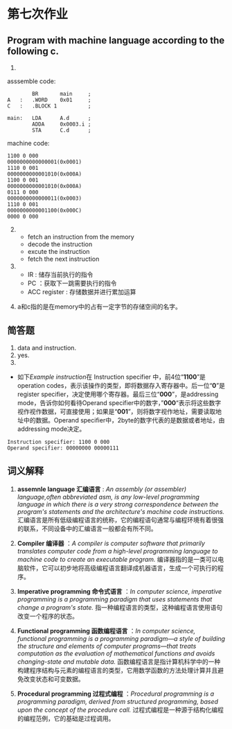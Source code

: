 # 第七次作业

## Program with machine language according to the following c.

1. 
asssemble code:
```
        BR       main     ;
A   :   .WORD    0x01     ;
C   :   .BLOCK 1          ;

main:   LDA      A.d      ;
        ADDA     0x0003.i ;
        STA      C.d      ;
```

machine code:
```
1100 0 000
0000000000000001(0x0001)
1110 0 001
0000000000001010(0x000A)
1100 0 001
0000000000001010(0x000A)
0111 0 000
0000000000000011(0x0003)
1110 0 001
0000000000001100(0x000C)
0000 0 000 
```

2.  - fetch an instruction from the memory
    - decode the instruction
    - excute the instruction
    - fetch the next instruction

3.  - IR : 储存当前执行的指令
    - PC ：获取下一跳需要执行的指令
    - ACC register : 存储数据并进行累加运算

4. a和c指的是在memory中的占有一定字节的存储空间的名字。

## 简答题
1. data and instruction.
2. yes.
3. 
- 如下*Example instruction*在 Instruction specifier 中，前4位“**1100**”是operation codes，表示该操作的类型，即将数据存入寄存器中。后一位“**0**”是register specifier，决定使用哪个寄存器。最后三位“**000**”，是addressing mode，告诉你如何看待Operand specifier中的数字，”**000**“表示将这些数字视作视作数据，可直接使用；如果是“**001**”，则将数字视作地址，需要读取地址中的数据。Operand specifier中，2byte的数字代表的是数据或者地址，由addressing mode决定。
```
Instruction specifier: 1100 0 000
Operand specifier: 00000000 00000111
```  

## 词义解释

1. **assemnle language 汇编语言** : *An assembly (or assembler) language,often abbreviated asm, is any low-level programming language in which there is a very strong correspondence between the program's statements and the architecture's machine code instructions.* 
汇编语言是所有低级编程语言的统称，它的编程语句通常与编程环境有着很强的联系，不同设备中的汇编语言一般都会有所不同。

2. **Compiler 编译器** ：*A compiler is computer software that primarily translates computer code from a high-level programming language to machine code to create an executable program.*
  编译器指的是一类可以电脑软件，它可以初步地将高级编程语言翻译成机器语言，生成一个可执行的程序。

3. **Imperative programming 命令式语言** ：*In computer science, imperative programming is a programming paradigm that uses statements that change a program's state.*
 指一种编程语言的类型，这种编程语言使用语句改变一个程序的状态。

 4. **Functional programming 函数编程语言** ：*In computer science, functional programming is a programming paradigm—a style of building the structure and elements of computer programs—that treats computation as the evaluation of mathematical functions and avoids changing-state and mutable data.*  函数编程语言是指计算机科学中的一种构建程序结构与元素的编程语言的类型，它用数学函数的方法处理计算并且避免改变状态和可变数据。

 5. **Procedural programming 过程式编程** ：*Procedural programming is a programming paradigm, derived from structured programming, based upon the concept of the procedure call.*  过程式编程是一种源于结构化编程的编程范例，它的基础是过程调用。